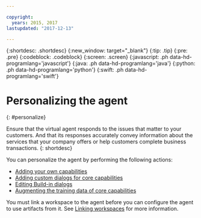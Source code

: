 ```yaml
---

copyright:
  years: 2015, 2017
lastupdated: "2017-12-13"

---
```


{:shortdesc: .shortdesc}
{:new_window: target="_blank"}
{:tip: .tip}
{:pre: .pre}
{:codeblock: .codeblock}
{:screen: .screen}
{:javascript: .ph data-hd-programlang='javascript'}
{:java: .ph data-hd-programlang='java'}
{:python: .ph data-hd-programlang='python'}
{:swift: .ph data-hd-programlang='swift'}

# Personalizing the agent
{: #personalize}

Ensure that the virtual agent responds to the issues that matter to your customers. And that its responses accurately convey information about the services that your company offers or help customers complete business transactions.
{: shortdesc}

You can personalize the agent by performing the following actions:

- [Adding your own capabilities](add-custom-capabilities.html)
- [Adding custom dialogs for core capabilities](add-custom-dialog.html)
- [Editing Build-in dialogs](edit-builtin-capabilities.html)
- [Augmenting the training data of core capabilities](add-custom-training.html)

You must link a workspace to the agent before you can configure the agent to use artifacts from it. See [Linking workspaces](link_workspace.html) for more information.